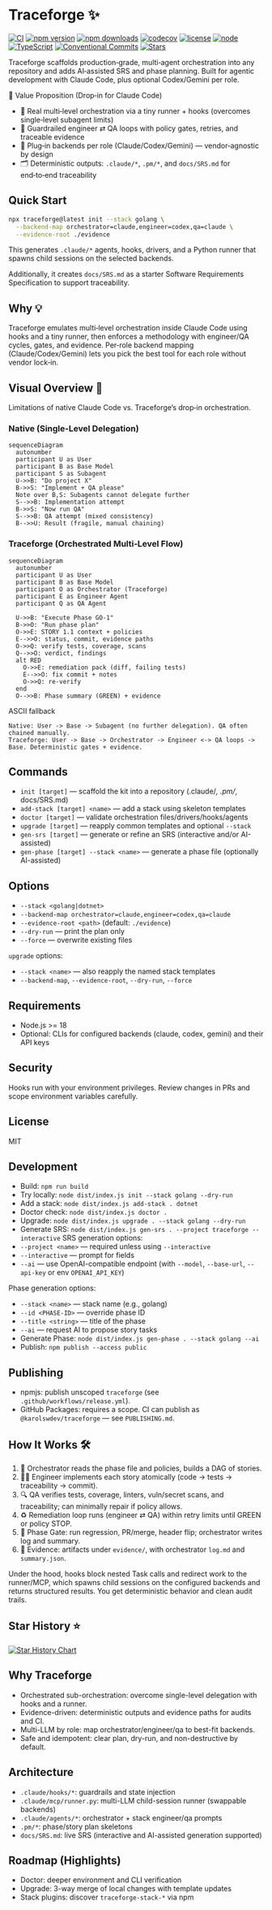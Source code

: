 # Traceforge ✨

[![CI](https://github.com/karolswdev/traceforge/actions/workflows/ci.yml/badge.svg)](https://github.com/karolswdev/traceforge/actions/workflows/ci.yml)
[![npm version](https://img.shields.io/npm/v/traceforge)](https://www.npmjs.com/package/traceforge)
[![npm downloads](https://img.shields.io/npm/dm/traceforge)](https://www.npmjs.com/package/traceforge)
[![codecov](https://codecov.io/gh/karolswdev/traceforge/branch/master/graph/badge.svg)](https://codecov.io/gh/karolswdev/traceforge)
[![license](https://img.shields.io/github/license/karolswdev/traceforge)](LICENSE)
[![node](https://img.shields.io/badge/node-%3E%3D18-brightgreen)](#requirements)
[![TypeScript](https://img.shields.io/badge/TypeScript-5.x-blue?logo=typescript)](#)
[![Conventional Commits](https://img.shields.io/badge/Conventional%20Commits-1.0-ffa500.svg)](https://www.conventionalcommits.org)
[![Stars](https://img.shields.io/github/stars/karolswdev/traceforge?style=social)](https://github.com/karolswdev/traceforge)

Traceforge scaffolds production‑grade, multi‑agent orchestration into any repository and adds AI‑assisted SRS and phase planning. Built for agentic development with Claude Code, plus optional Codex/Gemini per role.

🚀 Value Proposition (Drop‑in for Claude Code)
- 🧠 Real multi‑level orchestration via a tiny runner + hooks (overcomes single‑level subagent limits)
- 🧪 Guardrailed engineer ⇄ QA loops with policy gates, retries, and traceable evidence
- 🧩 Plug‑in backends per role (Claude/Codex/Gemini) — vendor‑agnostic by design
- 🗂️ Deterministic outputs: `.claude/*`, `.pm/*`, and `docs/SRS.md` for end‑to‑end traceability

## Quick Start

```bash
npx traceforge@latest init --stack golang \
  --backend-map orchestrator=claude,engineer=codex,qa=claude \
  --evidence-root ./evidence
```

This generates `.claude/*` agents, hooks, drivers, and a Python runner that spawns child sessions on the selected backends.

Additionally, it creates `docs/SRS.md` as a starter Software Requirements Specification to support traceability.

## Why 💡

Traceforge emulates multi‑level orchestration inside Claude Code using hooks and a tiny runner, then enforces a methodology with engineer/QA cycles, gates, and evidence. Per‑role backend mapping (Claude/Codex/Gemini) lets you pick the best tool for each role without vendor lock‑in.

## Visual Overview 🧩

Limitations of native Claude Code vs. Traceforge’s drop‑in orchestration.

### Native (Single‑Level Delegation)

```mermaid
sequenceDiagram
  autonumber
  participant U as User
  participant B as Base Model
  participant S as Subagent
  U->>B: "Do project X"
  B->>S: "Implement + QA please"
  Note over B,S: Subagents cannot delegate further
  S-->>B: Implementation attempt
  B->>S: "Now run QA"
  S-->>B: QA attempt (mixed consistency)
  B-->>U: Result (fragile, manual chaining)
```

### Traceforge (Orchestrated Multi‑Level Flow)

```mermaid
sequenceDiagram
  autonumber
  participant U as User
  participant B as Base Model
  participant O as Orchestrator (Traceforge)
  participant E as Engineer Agent
  participant Q as QA Agent

  U->>B: "Execute Phase GO-1"
  B->>O: "Run phase plan"
  O->>E: STORY 1.1 context + policies
  E-->>O: status, commit, evidence paths
  O->>Q: verify tests, coverage, scans
  Q-->>O: verdict, findings
  alt RED
    O->>E: remediation pack (diff, failing tests)
    E-->>O: fix commit + notes
    O->>Q: re-verify
  end
  O-->>B: Phase summary (GREEN) + evidence
```

ASCII fallback

```
Native: User -> Base -> Subagent (no further delegation). QA often chained manually.
Traceforge: User -> Base -> Orchestrator -> Engineer <-> QA loops -> Base. Deterministic gates + evidence.
```

## Commands

- `init [target]` — scaffold the kit into a repository (.claude/*, .pm/*, docs/SRS.md)
- `add-stack [target] <name>` — add a stack using skeleton templates
- `doctor [target]` — validate orchestration files/drivers/hooks/agents
- `upgrade [target]` — reapply common templates and optional `--stack`
- `gen-srs [target]` — generate or refine an SRS (interactive and/or AI-assisted)
- `gen-phase [target] --stack <name>` — generate a phase file (optionally AI-assisted)

## Options

- `--stack <golang|dotnet>`
- `--backend-map orchestrator=claude,engineer=codex,qa=claude`
- `--evidence-root <path>` (default: `./evidence`)
- `--dry-run` — print the plan only
- `--force` — overwrite existing files

`upgrade` options:
- `--stack <name>` — also reapply the named stack templates
- `--backend-map`, `--evidence-root`, `--dry-run`, `--force`

## Requirements

- Node.js >= 18
- Optional: CLIs for configured backends (claude, codex, gemini) and their API keys

## Security

Hooks run with your environment privileges. Review changes in PRs and scope environment variables carefully.

## License

MIT

## Development

- Build: `npm run build`
- Try locally: `node dist/index.js init --stack golang --dry-run`
- Add a stack: `node dist/index.js add-stack . dotnet`
- Doctor check: `node dist/index.js doctor .`
- Upgrade: `node dist/index.js upgrade . --stack golang --dry-run`
- Generate SRS: `node dist/index.js gen-srs . --project traceforge --interactive`
SRS generation options:
- `--project <name>` — required unless using `--interactive`
- `--interactive` — prompt for fields
- `--ai` — use OpenAI-compatible endpoint (with `--model`, `--base-url`, `--api-key` or env `OPENAI_API_KEY`)

Phase generation options:
- `--stack <name>` — stack name (e.g., golang)
- `--id <PHASE-ID>` — override phase ID
- `--title <string>` — title of the phase
- `--ai` — request AI to propose story tasks
- Generate Phase: `node dist/index.js gen-phase . --stack golang --ai`
- Publish: `npm publish --access public`

## Publishing

- npmjs: publish unscoped `traceforge` (see `.github/workflows/release.yml`).
- GitHub Packages: requires a scope. CI can publish as `@karolswdev/traceforge` — see `PUBLISHING.md`.

## How It Works 🛠️

1) 🧭 Orchestrator reads the phase file and policies, builds a DAG of stories.
2) 🧑‍💻 Engineer implements each story atomically (code → tests → traceability → commit).
3) 🔍 QA verifies tests, coverage, linters, vuln/secret scans, and traceability; can minimally repair if policy allows.
4) ♻️ Remediation loop runs (engineer ⇄ QA) within retry limits until GREEN or policy STOP.
5) 🚦 Phase Gate: run regression, PR/merge, header flip; orchestrator writes log and summary.
6) 🧾 Evidence: artifacts under `evidence/`, with orchestrator `log.md` and `summary.json`.

Under the hood, hooks block nested Task calls and redirect work to the runner/MCP, which spawns child sessions on the configured backends and returns structured results. You get deterministic behavior and clean audit trails.

## Star History ⭐

[![Star History Chart](https://api.star-history.com/svg?repos=karolswdev/traceforge&type=Date)](https://star-history.com/#karolswdev/traceforge&Date)

## Why Traceforge

- Orchestrated sub-orchestration: overcome single-level delegation with hooks and a runner.
- Evidence-driven: deterministic outputs and evidence paths for audits and CI.
- Multi-LLM by role: map orchestrator/engineer/qa to best-fit backends.
- Safe and idempotent: clear plan, dry-run, and non-destructive by default.

## Architecture

- `.claude/hooks/*`: guardrails and state injection
- `.claude/mcp/runner.py`: multi-LLM child-session runner (swappable backends)
- `.claude/agents/*`: orchestrator + stack engineer/qa prompts
- `.pm/*`: phase/story plan skeletons
- `docs/SRS.md`: live SRS (interactive and AI-assisted generation supported)

## Roadmap (Highlights)

- Doctor: deeper environment and CLI verification
- Upgrade: 3-way merge of local changes with template updates
- Stack plugins: discover `traceforge-stack-*` via npm
